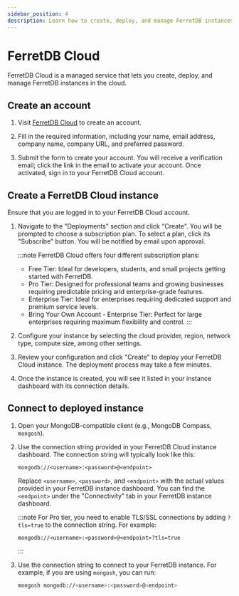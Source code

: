 ```yaml
---
sidebar_position: 4
description: Learn how to create, deploy, and manage FerretDB instances using FerretDB Cloud.
---
```


# FerretDB Cloud

FerretDB Cloud is a managed service that lets you create, deploy, and manage FerretDB instances in the cloud.

## Create an account

1. Visit [FerretDB Cloud](https://cloud.ferretdb.com/signup) to create an account.

2. Fill in the required information, including your name, email address, company name, company URL, and preferred password.

3. Submit the form to create your account.
   You will receive a verification email; click the link in the email to activate your account.
   Once activated, sign in to your FerretDB Cloud account.

## Create a FerretDB Cloud instance

Ensure that you are logged in to your FerretDB Cloud account.

1. Navigate to the "Deployments" section and click "Create".
   You will be prompted to choose a subscription plan.
   To select a plan, click its "Subscribe" button.
   You will be notified by email upon approval.

   :::note
   FerretDB Cloud offers four different subscription plans:
   - Free Tier: Ideal for developers, students, and small projects getting started with FerretDB.
   - Pro Tier: Designed for professional teams and growing businesses requiring predictable pricing and enterprise-grade features.
   - Enterprise Tier: Ideal for enterprises requiring dedicated support and premium service levels.
   - Bring Your Own Account - Enterprise Tier: Perfect for large enterprises requiring maximum flexibility and control.
     :::

2. Configure your instance by selecting the cloud provider, region, network type, compute size, among other settings.

3. Review your configuration and click "Create" to deploy your FerretDB Cloud instance.
   The deployment process may take a few minutes.

4. Once the instance is created, you will see it listed in your instance dashboard with its connection details.

## Connect to deployed instance

1. Open your MongoDB-compatible client (e.g., MongoDB Compass, `mongosh`).
2. Use the connection string provided in your FerretDB Cloud instance dashboard.
   The connection string will typically look like this:

   ```text
   mongodb://<username>:<password>@<endpoint>
   ```

   Replace `<username>`, `<password>`, and `<endpoint>` with the actual values provided in your FerretDB instance dashboard.
   You can find the `<endpoint>` under the "Connectivity" tab in your FerretDB instance dashboard.

   :::note
   For Pro tier, you need to enable TLS/SSL connections by adding `?tls=true` to the connection string.
   For example:

   ```text
   mongodb://<username>:<password>@<endpoint>?tls=true
   ```

   :::

3. Use the connection string to connect to your FerretDB instance.
   For example, if you are using `mongosh`, you can run:

   ```sh
   mongosh mongodb://<username>:<password>@<endpoint>
   ```
